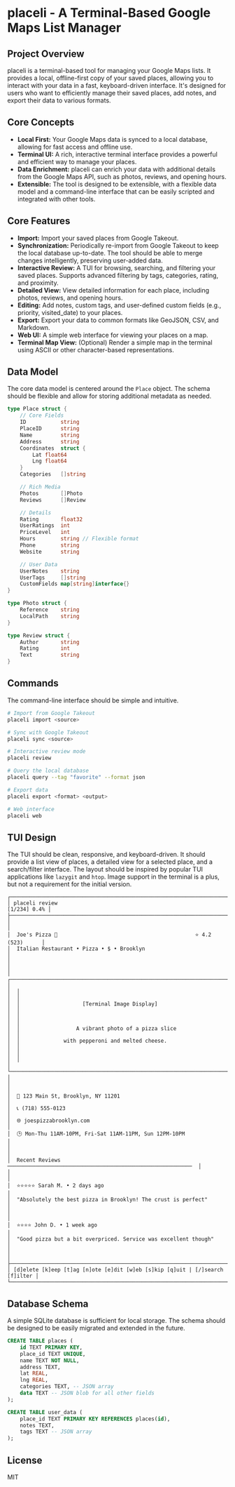 # placeli - A Terminal-Based Google Maps List Manager

## Project Overview

placeli is a terminal-based tool for managing your Google Maps lists. It
provides a local, offline-first copy of your saved places, allowing you to
interact with your data in a fast, keyboard-driven interface. It's designed for
users who want to efficiently manage their saved places, add notes, and export
their data to various formats.

## Core Concepts

* **Local First:** Your Google Maps data is synced to a local database, allowing
  for fast access and offline use.
* **Terminal UI:** A rich, interactive terminal interface provides a powerful
  and efficient way to manage your places.
* **Data Enrichment:** placeli can enrich your data with additional details from
  the Google Maps API, such as photos, reviews, and opening hours.
* **Extensible:** The tool is designed to be extensible, with a flexible data
  model and a command-line interface that can be easily scripted and integrated
  with other tools.

## Core Features

* **Import:** Import your saved places from Google Takeout.
* **Synchronization:** Periodically re-import from Google Takeout to keep the
  local database up-to-date. The tool should be able to merge changes
  intelligently, preserving user-added data.
* **Interactive Review:** A TUI for browsing, searching, and filtering your
  saved places. Supports advanced filtering by tags, categories, rating, and
  proximity.
* **Detailed View:** View detailed information for each place, including photos,
  reviews, and opening hours.
* **Editing:** Add notes, custom tags, and user-defined custom fields (e.g.,
  priority, visited_date) to your places.
* **Export:** Export your data to common formats like GeoJSON, CSV, and
  Markdown.
* **Web UI:** A simple web interface for viewing your places on a map.
* **Terminal Map View:** (Optional) Render a simple map in the terminal using
  ASCII or other character-based representations.

## Data Model

The core data model is centered around the `Place` object. The schema should be
flexible and allow for storing additional metadata as needed.

```go
type Place struct {
    // Core Fields
    ID           string
    PlaceID      string
    Name         string
    Address      string
    Coordinates  struct {
        Lat float64
        Lng float64
    }
    Categories   []string

    // Rich Media
    Photos       []Photo
    Reviews      []Review

    // Details
    Rating       float32
    UserRatings  int
    PriceLevel   int
    Hours        string // Flexible format
    Phone        string
    Website      string

    // User Data
    UserNotes    string
    UserTags     []string
    CustomFields map[string]interface{}
}

type Photo struct {
    Reference    string
    LocalPath    string
}

type Review struct {
    Author       string
    Rating       int
    Text         string
}
```

## Commands

The command-line interface should be simple and intuitive.

```bash
# Import from Google Takeout
placeli import <source>

# Sync with Google Takeout
placeli sync <source>

# Interactive review mode
placeli review

# Query the local database
placeli query --tag "favorite" --format json

# Export data
placeli export <format> <output>

# Web interface
placeli web
```

## TUI Design

The TUI should be clean, responsive, and keyboard-driven. It should provide a
list view of places, a detailed view for a selected place, and a search/filter
interface. The layout should be inspired by popular TUI applications like
`lazygit` and `htop`. Image support in the terminal is a plus, but not a
requirement for the initial version.

```terminal
┌──────────────────────────────────────────────────────────────────────────────┐
│ placeli review                                                  [1/234] 0.4% │
├──────────────────────────────────────────────────────────────────────────────┤
│                                                                              │
│  Joe's Pizza 🍕                                            ⭐ 4.2 (523)      │
│  Italian Restaurant • Pizza • $ • Brooklyn                                   │
│                                                                              │
│  ┌────────────────────────────────────────────────────────────────────────┐  │
│  │                                                                        │  │
│  │                    [Terminal Image Display]                            │  │
│  │                                                                        │  │
│  │                  A vibrant photo of a pizza slice                      │  │
│  │              with pepperoni and melted cheese.                         │  │
│  │                                                                        │  │
│  └────────────────────────────────────────────────────────────────────────┘  │
│                                                                              │
│  📍 123 Main St, Brooklyn, NY 11201                                          │
│  📞 (718) 555-0123                                                           │
│  🌐 joespizzabrooklyn.com                                                    │
│  🕒 Mon-Thu 11AM-10PM, Fri-Sat 11AM-11PM, Sun 12PM-10PM                      │
│                                                                              │
│  Recent Reviews ───────────────────────────────────────────────────────────  │
│                                                                              │
│  ⭐⭐⭐⭐⭐ Sarah M. • 2 days ago                                            │
│  "Absolutely the best pizza in Brooklyn! The crust is perfect"               │
│                                                                              │
│  ⭐⭐⭐⭐ John D. • 1 week ago                                               │
│  "Good pizza but a bit overpriced. Service was excellent though"             │
│                                                                              │
├──────────────────────────────────────────────────────────────────────────────┤
│ [d]elete [k]eep [t]ag [n]ote [e]dit [w]eb [s]kip [q]uit | [/]search [f]ilter │
└──────────────────────────────────────────────────────────────────────────────┘
```

## Database Schema

A simple SQLite database is sufficient for local storage. The schema should be
designed to be easily migrated and extended in the future.

```sql
CREATE TABLE places (
    id TEXT PRIMARY KEY,
    place_id TEXT UNIQUE,
    name TEXT NOT NULL,
    address TEXT,
    lat REAL,
    lng REAL,
    categories TEXT, -- JSON array
    data TEXT -- JSON blob for all other fields
);

CREATE TABLE user_data (
    place_id TEXT PRIMARY KEY REFERENCES places(id),
    notes TEXT,
    tags TEXT -- JSON array
);
```

## License

MIT
